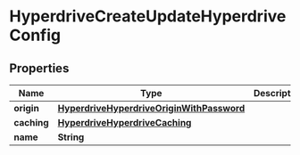 

# HyperdriveCreateUpdateHyperdriveConfig


## Properties

| Name | Type | Description | Notes |
|------------ | ------------- | ------------- | -------------|
|**origin** | [**HyperdriveHyperdriveOriginWithPassword**](HyperdriveHyperdriveOriginWithPassword.md) |  |  |
|**caching** | [**HyperdriveHyperdriveCaching**](HyperdriveHyperdriveCaching.md) |  |  [optional] |
|**name** | **String** |  |  |



